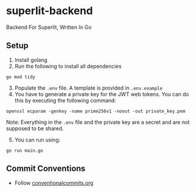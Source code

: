 # superlit-backend

Backend For Superlit, Written In Go

## Setup

1. Install golang
2. Run the following to install all dependencies

```shell
go mod tidy
```

3. Populate the `.env` file. A template is provided in `.env.example`
4. You have to generate a private key for the JWT web tokens. You can do this by executing the following command:

```shell
openssl ecparam -genkey -name prime256v1 -noout -out private_key.pem
```

Note: Everything in the `.env` file and the private key are a secret and are not supposed to be shared.

5. You can run using:

```shell
go run main.go
```

## Commit Conventions

- Follow [conventionalcommits.org](https://www.conventionalcommits.org/en/v1.0.0/)
